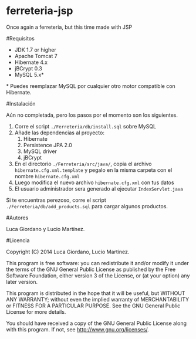 ferreteria-jsp
==============

Once again a ferreteria, but this time made with JSP

#Requisitos

 - JDK 1.7 or higher
 - Apache Tomcat 7
 - Hibernate 4.x
 - jBCrypt 0.3
 - MySQL 5.x*

\* Puedes reemplazar MySQL por cualquier otro motor compatible con Hibernate.

#Instalación

Aún no completada, pero los pasos por el momento son los siguientes.

 1. Corre el script `./Ferreteria/db/install.sql` sobre MySQL
 2. Añade las dependencias al proyecto:
    1. Hibernate
    2. Persistence JPA 2.0
    3. MySQL driver
    4. jBCrypt
 3. En el directorio `./Ferreteria/src/java/`, copia el archivo `hibernate.cfg.xml.template` y pegalo en la misma carpeta con el nombre `hibernate.cfg.xml`
 4. Luego modifica el nuevo archivo `hibernate.cfg.xml` con tus datos
 5. El usuario administrador sera generado al ejecutar `IndexServlet.java`

Si te encuentras perezoso, corre el script `./Ferreteria/db/add_products.sql` para cargar algunos productos.

#Autores

Luca Giordano y Lucio Martínez.

#Licencia

Copyright (C) 2014 Luca Giordano, Lucio Martínez.

This program is free software: you can redistribute it and/or modify it under the terms of the GNU General Public License as published by the Free Software Foundation, either version 3 of the License, or (at your option) any later version.

This program is distributed in the hope that it will be useful, but WITHOUT ANY WARRANTY; without even the implied warranty of MERCHANTABILITY or FITNESS FOR A PARTICULAR PURPOSE. See the GNU General Public License for more details.

You should have received a copy of the GNU General Public License along with this program. If not, see http://www.gnu.org/licenses/.
